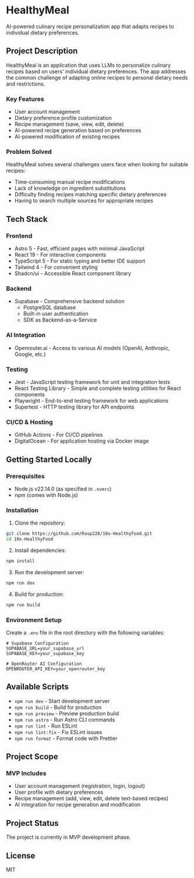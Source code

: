 # HealthyMeal

AI-powered culinary recipe personalization app that adapts recipes to individual dietary preferences.

## Project Description

HealthyMeal is an application that uses LLMs to personalize culinary recipes based on users' individual dietary preferences. The app addresses the common challenge of adapting online recipes to personal dietary needs and restrictions.

### Key Features

- User account management
- Dietary preference profile customization
- Recipe management (save, view, edit, delete)
- AI-powered recipe generation based on preferences
- AI-powered modification of existing recipes

### Problem Solved

HealthyMeal solves several challenges users face when looking for suitable recipes:

- Time-consuming manual recipe modifications
- Lack of knowledge on ingredient substitutions
- Difficulty finding recipes matching specific dietary preferences
- Having to search multiple sources for appropriate recipes

## Tech Stack

### Frontend

- Astro 5 - Fast, efficient pages with minimal JavaScript
- React 19 - For interactive components
- TypeScript 5 - For static typing and better IDE support
- Tailwind 4 - For convenient styling
- Shadcn/ui - Accessible React component library

### Backend

- Supabase - Comprehensive backend solution
  - PostgreSQL database
  - Built-in user authentication
  - SDK as Backend-as-a-Service

### AI Integration

- Openrouter.ai - Access to various AI models (OpenAI, Anthropic, Google, etc.)

### Testing

- Jest - JavaScript testing framework for unit and integration tests
- React Testing Library - Simple and complete testing utilities for React components
- Playwright - End-to-end testing framework for web applications
- Supertest - HTTP testing library for API endpoints

### CI/CD & Hosting

- GitHub Actions - For CI/CD pipelines
- DigitalOcean - For application hosting via Docker image

## Getting Started Locally

### Prerequisites

- Node.js v22.14.0 (as specified in `.nvmrc`)
- npm (comes with Node.js)

### Installation

1. Clone the repository:

```bash
git clone https://github.com/Rasp228/10x-HealthyFood.git
cd 10x-HealthyFood
```

2. Install dependencies:

```bash
npm install
```

3. Run the development server:

```bash
npm run dev
```

4. Build for production:

```bash
npm run build
```

### Environment Setup

Create a `.env` file in the root directory with the following variables:

```
# Supabase Configuration
SUPABASE_URL=your_supabase_url
SUPABASE_KEY=your_supabase_key

# OpenRouter AI Configuration
OPENROUTER_API_KEY=your_openrouter_key
```

## Available Scripts

- `npm run dev` - Start development server
- `npm run build` - Build for production
- `npm run preview` - Preview production build
- `npm run astro` - Run Astro CLI commands
- `npm run lint` - Run ESLint
- `npm run lint:fix` - Fix ESLint issues
- `npm run format` - Format code with Prettier

## Project Scope

### MVP Includes

- User account management (registration, login, logout)
- User profile with dietary preferences
- Recipe management (add, view, edit, delete text-based recipes)
- AI integration for recipe generation and modification

## Project Status

The project is currently in MVP development phase.

## License

MIT
